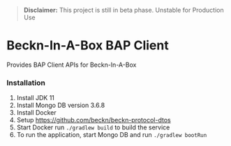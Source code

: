 > **Disclaimer:** This project is still in beta phase. Unstable for Production Use

# Beckn-In-A-Box BAP Client

Provides BAP Client APIs for Beckn-In-A-Box

### Installation
1. Install JDK 11
2. Install Mongo DB version 3.6.8
3. Install Docker
4. Setup https://github.com/beckn/beckn-protocol-dtos
5. Start Docker run `./gradlew build` to build the service
6. To run the application, start Mongo DB and run `./gradlew bootRun`
